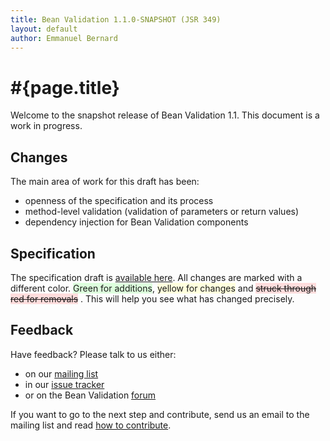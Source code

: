 ```yaml
---
title: Bean Validation 1.1.0-SNAPSHOT (JSR 349)
layout: default
author: Emmanuel Bernard
---
```


# #{page.title}

Welcome to the snapshot release of Bean Validation 1.1. This document is a work
in progress.

## Changes

The main area of work for this draft has been:

- openness of the specification and its process
- method-level validation (validation of parameters or return values)
- dependency injection for Bean Validation components

## Specification

The specification draft is [available here][spec]. All changes are marked with a different
color. <span style="background-color:#DDFFDD;">Green for additions</span>, 
<span style="background-color:#FFFFDD;">yellow for changes</span> and 
<span style="text-decoration: line-through;background-color: #FFDDDD;">struck through red for removals</span>
. This will help you see what has changed precisely.

## Feedback

Have feedback? Please talk to us either:

- on our [mailing list][mailing list]
- in our [issue tracker][issues]
- or on the Bean Validation [forum][forum]

If you want to go to the next step and contribute, send us an email to the mailing list and read
[how to contribute][feedback].

[feedback]: /contribute
[spec]: spec/
[issues]: /issues
[forum]: https://forum.hibernate.org/viewforum.php?f=26
[mailing list]: https://lists.jboss.org/mailman/listinfo/beanvalidation-dev